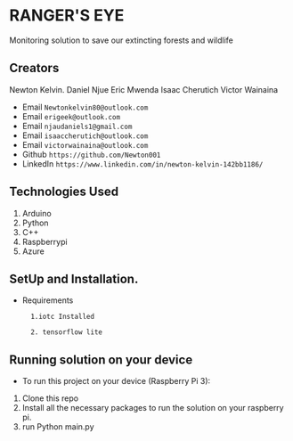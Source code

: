 # RANGER'S EYE
Monitoring solution to save our extincting forests and wildlife

## Creators
  Newton Kelvin.
  Daniel Njue
  Eric Mwenda
  Isaac Cherutich
  Victor Wainaina

* Email `Newtonkelvin80@outlook.com`
* Email `erigeek@outlook.com`
* Email `njaudaniels1@gmail.com`
* Email `isaaccherutich@outlook.com`
* Email `victorwainaina@outlook.com`
* Github `https://github.com/Newton001`
* LinkedIn `https://www.linkedin.com/in/newton-kelvin-142bb1186/`

## Technologies Used
1. Arduino
2. Python
3. C++
4. Raspberrypi
5. Azure


## SetUp and Installation.
* Requirements

        1.iotc Installed

        2. tensorflow lite

## Running solution on your device
* To run this project on your device (Raspberry Pi 3):

1. Clone this repo
2. Install all the necessary packages to run the solution on your raspberry pi.
3. run Python main.py

